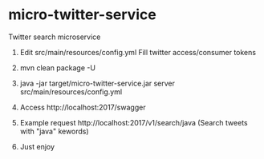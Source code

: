 # micro-twitter-service
Twitter search microservice

1. Edit src/main/resources/config.yml
   Fill twitter access/consumer tokens


2. mvn clean package -U
3. java -jar target/micro-twitter-service.jar server src/main/resources/config.yml
4. Access http://localhost:2017/swagger
5. Example request http://localhost:2017/v1/search/java (Search tweets with "java" kewords)
6. Just enjoy
